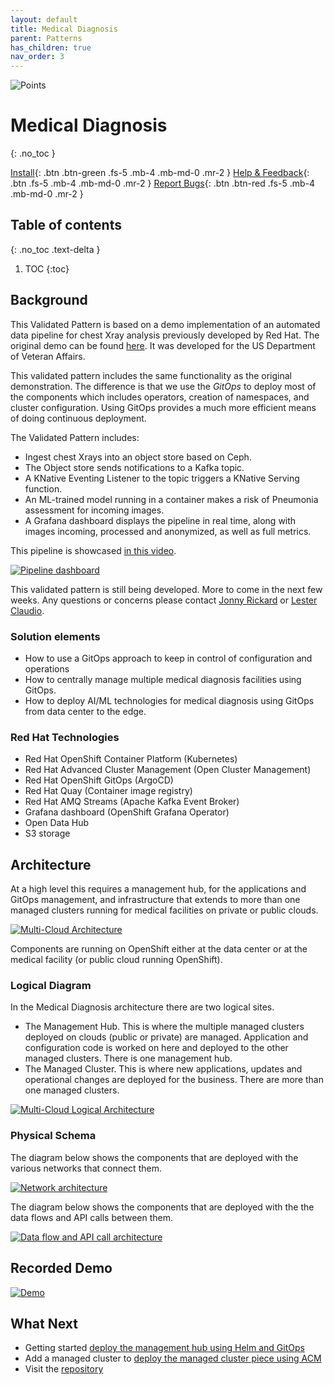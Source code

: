 ```yaml
---
layout: default
title: Medical Diagnosis
parent: Patterns
has_children: true
nav_order: 3
---
```


<div class="pattern_logo">
  <img src="/images/logos/medical-diagnosis.png" class="pattern_logo" alt="Points">
</div>

# Medical Diagnosis

{: .no_toc }

[Install](/medical-diagnosis/getting-started){: .btn .btn-green .fs-5 .mb-4 .mb-md-0 .mr-2 }
[Help & Feedback](https://groups.google.com/g/hybrid-cloud-patterns){: .btn .fs-5 .mb-4 .mb-md-0 .mr-2 }
[Report Bugs](https://github.com/hybrid-cloud-patterns/medical-diagnosis/issues){: .btn .btn-red .fs-5 .mb-4 .mb-md-0 .mr-2 }

## Table of contents

{: .no_toc .text-delta }

1. TOC
{:toc}

## Background

This Validated Pattern is based on a demo implementation of an automated data pipeline for chest Xray
analysis previously developed by Red Hat.  The original demo can be found [here](https://github.com/red-hat-data-services/jumpstart-library). It was developed for the US Department of Veteran Affairs.

This validated pattern includes the same functionality as the original demonstration. The difference is
that we use the *GitOps* to deploy most of the components which includes operators, creation of namespaces,
and cluster configuration. Using GitOps provides a much more efficient means of doing continuous deployment.

The Validated Pattern includes:

- Ingest chest Xrays into an object store based on Ceph.
- The Object store sends notifications to a Kafka topic.
- A KNative Eventing Listener to the topic triggers a KNative Serving function.
- An ML-trained model running in a container makes a risk of Pneumonia assessment for incoming images.
- A Grafana dashboard displays the pipeline in real time, along with images incoming, processed and anonymized, as well as full metrics.

This pipeline is showcased [in this video](https://www.youtube.com/watch?v=zja83FVsm14).

[![Pipeline dashboard](/images/medical-edge/dashboard.png)](/images/medical-edge/dashboard.png)

This validated pattern is still being developed.  More to come in the next few weeks. Any questions or concerns
please contact [Jonny Rickard](mailto:jrickard@redhat.com) or [Lester Claudio](mailto:claudiol@redhat.com).

### Solution elements

- How to use a GitOps approach to keep in control of configuration and operations
- How to centrally manage multiple medical diagnosis facilities using GitOps.
- How to deploy AI/ML technologies for medical diagnosis using GitOps from data center to the edge.

### Red Hat Technologies

- Red Hat OpenShift Container Platform (Kubernetes)
- Red Hat Advanced Cluster Management (Open Cluster Management)
- Red Hat OpenShift GitOps (ArgoCD)
- Red Hat Quay (Container image registry)
- Red Hat AMQ Streams (Apache Kafka Event Broker)
- Grafana dashboard (OpenShift Grafana Operator)
- Open Data Hub
- S3 storage

## Architecture

At a high level this requires a management hub, for the applications and GitOps management, and infrastructure that extends to more than one managed clusters running for medical facilities on private or public clouds.

[![Multi-Cloud Architecture](/images/medical-edge/edge-medical-diagnosis-marketing-slide.png)](/images/medical-edge/edge-medical-diagnosis-marketing-slide.png)

Components are running on OpenShift either at the data center or at the medical facility (or public cloud running OpenShift).

### Logical Diagram

In the Medical Diagnosis architecture there are two logical sites.

- The Management Hub. This is where the multiple managed clusters deployed on clouds (public or private) are managed. Application and configuration code is worked on here and deployed to the other managed clusters. There is one management hub.
- The Managed Cluster. This is where new applications, updates and operational changes are deployed for the business. There are more than one managed clusters.

[![Multi-Cloud Logical Architecture](/images/medical-edge/logical-diagram.png)](/images/medical-edge/logical-diagram.png)

### Physical Schema

The diagram below shows the components that are deployed with the various networks that connect them.

[![Network architecture](/images/medical-edge/physical-network.png)](/images/medical-edge/physical-network.png)

The diagram below shows the components that are deployed with the the data flows and API calls between them.

[![Data flow and API call architecture](/images/medical-edge/physical-dataflow.png)](/images/medical-edge/physical-dataflow.png)

## Recorded Demo

[![Demo](/videos/xray-deployment.svg)](/videos/xray-deployment.svg)

## What Next

- Getting started [deploy the management hub using Helm and GitOps](getting-started)
- Add a managed cluster to [deploy the  managed cluster piece using ACM](/multicloud-gitops/managed-cluster)
- Visit the [repository](https://github.com/hybrid-cloud-patterns/medical-diagnosis)
